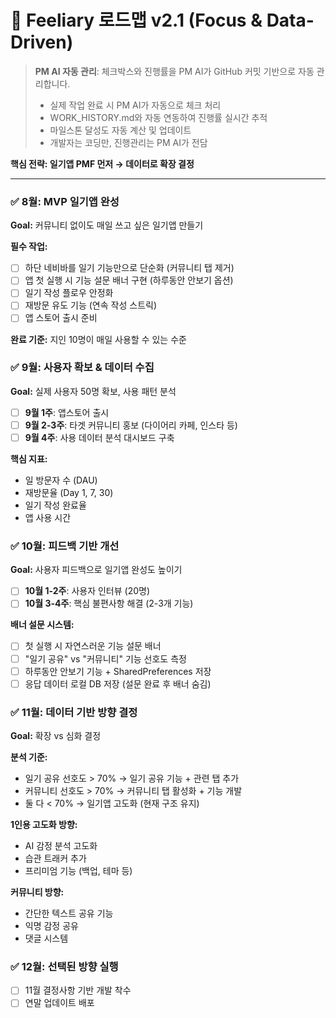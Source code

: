 # 🚀 Feeliary 로드맵 v2.1 (Focus & Data-Driven)

> **PM AI 자동 관리**: 체크박스와 진행률을 PM AI가 GitHub 커밋 기반으로 자동 관리합니다.
>
> - 실제 작업 완료 시 PM AI가 자동으로 체크 처리
> - WORK_HISTORY.md와 자동 연동하여 진행률 실시간 추적
> - 마일스톤 달성도 자동 계산 및 업데이트
> - 개발자는 코딩만, 진행관리는 PM AI가 전담

**핵심 전략: 일기앱 PMF 먼저 → 데이터로 확장 결정**

---

### ✅ 8월: MVP 일기앱 완성

**Goal:** 커뮤니티 없이도 매일 쓰고 싶은 일기앱 만들기

**필수 작업:**

- [ ] 하단 네비바를 일기 기능만으로 단순화 (커뮤니티 탭 제거)
- [ ] 앱 첫 실행 시 기능 설문 배너 구현 (하루동안 안보기 옵션)
- [ ] 일기 작성 플로우 안정화
- [ ] 재방문 유도 기능 (연속 작성 스트릭)
- [ ] 앱 스토어 출시 준비

**완료 기준:** 지인 10명이 매일 사용할 수 있는 수준

### ✅ 9월: 사용자 확보 & 데이터 수집

**Goal:** 실제 사용자 50명 확보, 사용 패턴 분석

- [ ] **9월 1주**: 앱스토어 출시
- [ ] **9월 2-3주**: 타겟 커뮤니티 홍보 (다이어리 카페, 인스타 등)
- [ ] **9월 4주**: 사용 데이터 분석 대시보드 구축

**핵심 지표:**

- 일 방문자 수 (DAU)
- 재방문율 (Day 1, 7, 30)
- 일기 작성 완료율
- 앱 사용 시간

### ✅ 10월: 피드백 기반 개선

**Goal:** 사용자 피드백으로 일기앱 완성도 높이기

- [ ] **10월 1-2주**: 사용자 인터뷰 (20명)
- [ ] **10월 3-4주**: 핵심 불편사항 해결 (2-3개 기능)

**배너 설문 시스템:**

- [ ] 첫 실행 시 자연스러운 기능 설문 배너
- [ ] "일기 공유" vs "커뮤니티" 기능 선호도 측정
- [ ] 하루동안 안보기 기능 + SharedPreferences 저장
- [ ] 응답 데이터 로컬 DB 저장 (설문 완료 후 배너 숨김)

### ✅ 11월: 데이터 기반 방향 결정

**Goal:** 확장 vs 심화 결정

**분석 기준:**

- 일기 공유 선호도 > 70% → 일기 공유 기능 + 관련 탭 추가
- 커뮤니티 선호도 > 70% → 커뮤니티 탭 활성화 + 기능 개발
- 둘 다 < 70% → 일기앱 고도화 (현재 구조 유지)

**1인용 고도화 방향:**

- AI 감정 분석 고도화
- 습관 트래커 추가
- 프리미엄 기능 (백업, 테마 등)

**커뮤니티 방향:**

- 간단한 텍스트 공유 기능
- 익명 감정 공유
- 댓글 시스템

### ✅ 12월: 선택된 방향 실행

- [ ] 11월 결정사항 기반 개발 착수
- [ ] 연말 업데이트 배포
